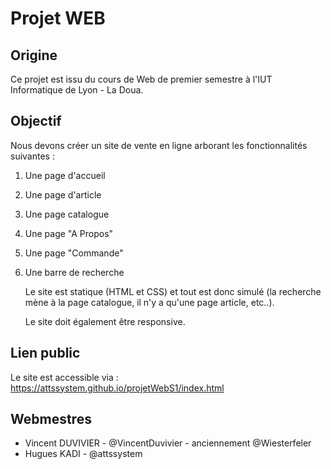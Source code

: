 # Projet WEB

## Origine

Ce projet est issu du cours de Web de premier semestre à l'IUT Informatique de Lyon - La Doua.

## Objectif

Nous devons créer un site de vente en ligne arborant les fonctionnalités suivantes :
1. Une page d'accueil
2. Une page d'article
3. Une page catalogue
4. Une page "A Propos"
5. Une page "Commande"
6. Une barre de recherche

   Le site est statique (HTML et CSS) et tout est donc simulé (la recherche mène à la page catalogue, il n'y a qu'une page article, etc..).

   Le site doit également être responsive.

## Lien public

Le site est accessible via : https://attssystem.github.io/projetWebS1/index.html

## Webmestres

- Vincent DUVIVIER - @VincentDuvivier - anciennement @Wiesterfeler
- Hugues KADI - @attssystem
